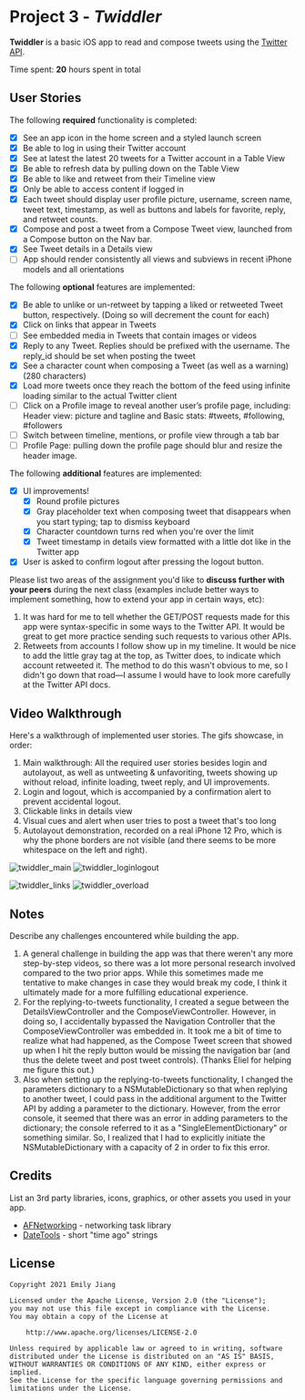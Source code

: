 # Project 3 - *Twiddler*

**Twiddler** is a basic iOS app to read and compose tweets using the [Twitter API](https://apps.twitter.com/).

Time spent: **20** hours spent in total

## User Stories

The following **required** functionality is completed:

- [x] See an app icon in the home screen and a styled launch screen
- [x] Be able to log in using their Twitter account
- [x] See at latest the latest 20 tweets for a Twitter account in a Table View
- [x] Be able to refresh data by pulling down on the Table View
- [x] Be able to like and retweet from their Timeline view
- [x] Only be able to access content if logged in
- [x] Each tweet should display user profile picture, username, screen name, tweet text, timestamp, as well as buttons and labels for favorite, reply, and retweet counts.
- [x] Compose and post a tweet from a Compose Tweet view, launched from a Compose button on the Nav bar.
- [x] See Tweet details in a Details view
- [ ] App should render consistently all views and subviews in recent iPhone models and all orientations

The following **optional** features are implemented:

- [x] Be able to unlike or un-retweet by tapping a liked or retweeted Tweet button, respectively. (Doing so will decrement the count for each)
- [x] Click on links that appear in Tweets
- [ ] See embedded media in Tweets that contain images or videos
- [x] Reply to any Tweet. Replies should be prefixed with the username. The reply_id should be set when posting the tweet
- [x] See a character count when composing a Tweet (as well as a warning) (280 characters)
- [x] Load more tweets once they reach the bottom of the feed using infinite loading similar to the actual Twitter client
- [ ] Click on a Profile image to reveal another user’s profile page, including: Header view: picture and tagline and Basic stats: #tweets, #following, #followers
- [ ] Switch between timeline, mentions, or profile view through a tab bar
- [ ] Profile Page: pulling down the profile page should blur and resize the header image.

The following **additional** features are implemented:

- [x] UI improvements! 
  - [x] Round profile pictures
  - [x] Gray placeholder text when composing tweet that disappears when you start typing; tap to dismiss keyboard
  - [x] Character countdown turns red when you're over the limit
  - [x] Tweet timestamp in details view formatted with a little dot like in the Twitter app
- [x] User is asked to confirm logout after pressing the logout button.

Please list two areas of the assignment you'd like to **discuss further with your peers** during the next class (examples include better ways to implement something, how to extend your app in certain ways, etc):

1. It was hard for me to tell whether the GET/POST requests made for this app were syntax-specific in some ways to the Twitter API. It would be great to get more practice sending such requests to various other APIs.
2. Retweets from accounts I follow show up in my timeline. It would be nice to add the little gray tag at the top, as Twitter does, to indicate which account retweeted it. The method to do this wasn't obvious to me, so I didn't go down that road—I assume I would have to look more carefully at the Twitter API docs.

## Video Walkthrough

Here's a walkthrough of implemented user stories. The gifs showcase, in order:
1. Main walkthrough: All the required user stories besides login and autolayout, as well as untweeting & unfavoriting, tweets showing up without reload, infinite loading, tweet reply, and UI improvements.
2. Login and logout, which is accompanied by a confirmation alert to prevent accidental logout.
3. Clickable links in details view
4. Visual cues and alert when user tries to post a tweet that's too long
5. Autolayout demonstration, recorded on a real iPhone 12 Pro, which is why the phone borders are not visible (and there seems to be more whitespace on the left and right).

![twiddler_main](https://user-images.githubusercontent.com/43052066/124192858-f7f4df00-da93-11eb-93ca-4345c5abf075.gif)
![twiddler_loginlogout](https://user-images.githubusercontent.com/43052066/124195869-3e007180-da99-11eb-9d7e-607eb0c2b538.gif)

![twiddler_links](https://user-images.githubusercontent.com/43052066/124192877-fe835680-da93-11eb-8713-838aadb9c482.gif)
![twiddler_overload](https://user-images.githubusercontent.com/43052066/124192882-004d1a00-da94-11eb-878c-cb480dc9b09b.gif)


## Notes

Describe any challenges encountered while building the app.
1. A general challenge in building the app was that there weren't any more step-by-step videos, so there was a lot more personal research involved compared to the two prior apps. While this sometimes made me tentative to make changes in case they would break my code, I think it ultimately made for a more fulfilling educational experience.
2. For the replying-to-tweets functionality, I created a segue between the DetailsViewController and the ComposeViewController. However, in doing so, I accidentally bypassed the Navigation Controller that the ComposeViewController was embedded in. It took me a bit of time to realize what had happened, as the Compose Tweet screen that showed up when I hit the reply button would be missing the navigation bar (and thus the delete tweet and post tweet controls). (Thanks Eliel for helping me figure this out.)
3. Also when setting up the replying-to-tweets functionality, I changed the parameters dictionary to a NSMutableDictionary so that when replying to another tweet, I could pass in the additional argument to the Twitter API by adding a parameter to the dictionary. However, from the error console, it seemed that there was an error in adding parameters to the dictionary; the console referred to it as a "SingleElementDictionary" or something similar. So, I realized that I had to explicitly initiate the NSMutableDictionary with a capacity of 2 in order to fix this error.

## Credits

List an 3rd party libraries, icons, graphics, or other assets you used in your app.

- [AFNetworking](https://github.com/AFNetworking/AFNetworking) - networking task library
- [DateTools](https://github.com/MatthewYork/DateTools) - short "time ago" strings

## License

    Copyright 2021 Emily Jiang

    Licensed under the Apache License, Version 2.0 (the "License");
    you may not use this file except in compliance with the License.
    You may obtain a copy of the License at

        http://www.apache.org/licenses/LICENSE-2.0

    Unless required by applicable law or agreed to in writing, software
    distributed under the License is distributed on an "AS IS" BASIS,
    WITHOUT WARRANTIES OR CONDITIONS OF ANY KIND, either express or implied.
    See the License for the specific language governing permissions and
    limitations under the License.
